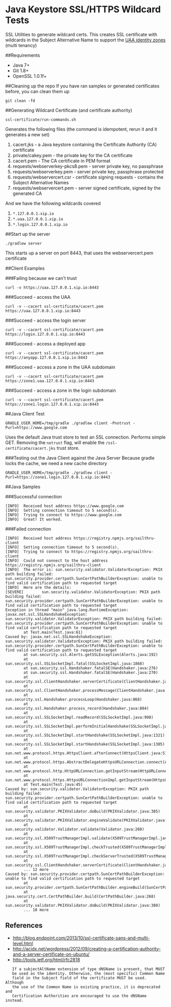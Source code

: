 Java Keystore SSL/HTTPS Wildcard Tests
======================================
SSL Utilities to generate wildcard certs.
This creates SSL certificate with wildcards in the Subject Alternative Name
to support the [UAA identity zones](https://github.com/cloudfoundry/uaa) (multi tenancy)

##Requirements

* Java 7+
* Git 1.8+
* OpenSSL 1.0.1f+ 

##Cleaning up the repo
If you have ran samples or generated certificates before, you can clean them up
```
git clean -fd
```

##Generating Wildcard Certificate (and certificate authority)
```
ssl-certificate/run-commands.sh
```
Generates the following files (the command is idempotent, rerun it and it generates a new set)

1. cacert.jks - a Java keystore containing the Certificate Authority (CA) certificate
2. private/cakey.pem - the private key for the CA certificate
3. cacert.pem - The CA certificate in PEM format
4. requests/webserverkey-pkcs8.pem - server private key, no passphrase
5. requests/webserverkey.pem - server private key, passphrase protected
6. requests/webservercert.csr - certificate signing requests - contains the Subject Alternative Names
7. requests/webservercert.pem - server signed certificate, signed by the generated CA

And we have the following wildcards covered

1.  ```*.127.0.0.1.xip.io```
2.  ```*.uaa.127.0.0.1.xip.io```
3.  ```*.login.127.0.0.1.xip.io```

##Start up the server
```
./gradlew server
```
This starts up a server on port 8443, that uses the webservercert.pem certificate

##Client Examples

###Failing because we can't trust
```
curl -v https://uaa.127.0.0.1.xip.io:8443
```

###Succeed - access the UAA
```
curl -v --cacert ssl-certificate/cacert.pem https://uaa.127.0.0.1.xip.io:8443
```

###Succeed - access the login server
```
curl -v --cacert ssl-certificate/cacert.pem https://login.127.0.0.1.xip.io:8443
```

###Succeed - access a deployed app
```
curl -v --cacert ssl-certificate/cacert.pem https://anyapp.127.0.0.1.xip.io:8443
```

###Succeed - access a zone in the UAA subdomain
```
curl -v --cacert ssl-certificate/cacert.pem https://zone1.uaa.127.0.0.1.xip.io:8443
```

###Succeed - access a zone in the login subdomain
```
curl -v --cacert ssl-certificate/cacert.pem https://zone1.login.127.0.0.1.xip.io:8443
```

##Java Client Test
```
GRADLE_USER_HOME=/tmp/gradle ./gradlew client -Pnotrust -Purl=https://www.google.com
```
Uses the default Java trust store to test an SSL connection. Performs simple GET.
Removing the ```notrust``` flag, will enable the ```/ssl-certificate/cacert.jks``` trust store.

###Testing out the Java Client against the Java Server
Because gradle locks the cache, we need a new cache directory
```
GRADLE_USER_HOME=/tmp/gradle ./gradlew client -Purl=https://zone1.login.127.0.0.1.xip.io:8443
```


##Java Samples

###Successful connection
```
[INFO]  Received host address https://www.google.com
[INFO]  Setting connection timeout to 5 second(s).
[INFO]  Trying to connect to https://www.google.com
[INFO]  Great! It worked.
```

###Failed connection
```
[INFO]  Received host address https://registry.npmjs.org/sailthru-client
[INFO]  Setting connection timeout to 5 second(s).
[INFO]  Trying to connect to https://registry.npmjs.org/sailthru-client
[INFO]  Could not connect to the host address https://registry.npmjs.org/sailthru-client
[INFO]  The error is: sun.security.validator.ValidatorException: PKIX path building failed: sun.security.provider.certpath.SunCertPathBuilderException: unable to find valid certification path to requested target
[INFO]  Here are the details:
[SEVERE]        sun.security.validator.ValidatorException: PKIX path building failed: sun.security.provider.certpath.SunCertPathBuilderException: unable to find valid certification path to requested target
Exception in thread "main" java.lang.RuntimeException: javax.net.ssl.SSLHandshakeException: sun.security.validator.ValidatorException: PKIX path building failed: sun.security.provider.certpath.SunCertPathBuilderException: unable to find valid certification path to requested target
        at Test.main(Test.java:61)
Caused by: javax.net.ssl.SSLHandshakeException: sun.security.validator.ValidatorException: PKIX path building failed: sun.security.provider.certpath.SunCertPathBuilderException: unable to find valid certification path to requested target
        at sun.security.ssl.Alerts.getSSLException(Alerts.java:192)
        at sun.security.ssl.SSLSocketImpl.fatal(SSLSocketImpl.java:1868)
        at sun.security.ssl.Handshaker.fatalSE(Handshaker.java:276)
        at sun.security.ssl.Handshaker.fatalSE(Handshaker.java:270)
        at sun.security.ssl.ClientHandshaker.serverCertificate(ClientHandshaker.java:1338)
        at sun.security.ssl.ClientHandshaker.processMessage(ClientHandshaker.java:154)
        at sun.security.ssl.Handshaker.processLoop(Handshaker.java:868)
        at sun.security.ssl.Handshaker.process_record(Handshaker.java:804)
        at sun.security.ssl.SSLSocketImpl.readRecord(SSLSocketImpl.java:998)
        at sun.security.ssl.SSLSocketImpl.performInitialHandshake(SSLSocketImpl.java:1294)
        at sun.security.ssl.SSLSocketImpl.startHandshake(SSLSocketImpl.java:1321)
        at sun.security.ssl.SSLSocketImpl.startHandshake(SSLSocketImpl.java:1305)
        at sun.net.www.protocol.https.HttpsClient.afterConnect(HttpsClient.java:515)
        at sun.net.www.protocol.https.AbstractDelegateHttpsURLConnection.connect(AbstractDelegateHttpsURLConnection.java:185)
        at sun.net.www.protocol.http.HttpURLConnection.getInputStream(HttpURLConnection.java:1299)
        at sun.net.www.protocol.https.HttpsURLConnectionImpl.getInputStream(HttpsURLConnectionImpl.java:254)
        at Test.main(Test.java:45)
Caused by: sun.security.validator.ValidatorException: PKIX path building failed: sun.security.provider.certpath.SunCertPathBuilderException: unable to find valid certification path to requested target
        at sun.security.validator.PKIXValidator.doBuild(PKIXValidator.java:385)
        at sun.security.validator.PKIXValidator.engineValidate(PKIXValidator.java:292)
        at sun.security.validator.Validator.validate(Validator.java:260)
        at sun.security.ssl.X509TrustManagerImpl.validate(X509TrustManagerImpl.java:326)
        at sun.security.ssl.X509TrustManagerImpl.checkTrusted(X509TrustManagerImpl.java:231)
        at sun.security.ssl.X509TrustManagerImpl.checkServerTrusted(X509TrustManagerImpl.java:126)
        at sun.security.ssl.ClientHandshaker.serverCertificate(ClientHandshaker.java:1320)
        ... 12 more
Caused by: sun.security.provider.certpath.SunCertPathBuilderException: unable to find valid certification path to requested target
        at sun.security.provider.certpath.SunCertPathBuilder.engineBuild(SunCertPathBuilder.java:196)
        at java.security.cert.CertPathBuilder.build(CertPathBuilder.java:268)
        at sun.security.validator.PKIXValidator.doBuild(PKIXValidator.java:380)
        ... 18 more
```

## References

* http://blog.endpoint.com/2013/10/ssl-certificate-sans-and-multi-level.html
* http://acidx.net/wordpress/2012/09/creating-a-certification-authority-and-a-server-certificate-on-ubuntu/
* http://tools.ietf.org/html/rfc2818

```Text
   If a subjectAltName extension of type dNSName is present, that MUST
   be used as the identity. Otherwise, the (most specific) Common Name
   field in the Subject field of the certificate MUST be used. Although
   the use of the Common Name is existing practice, it is deprecated and
   Certification Authorities are encouraged to use the dNSName instead.
```
